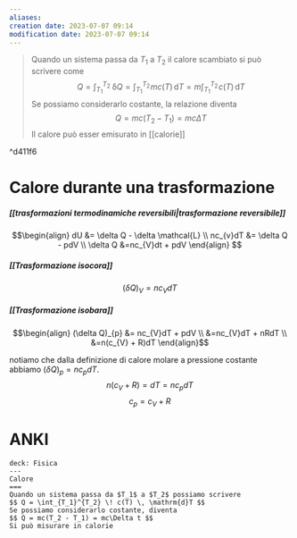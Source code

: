 ```yaml
---
aliases: 
creation date: 2023-07-07 09:14
modification date: 2023-07-07 09:14
---
```


>Quando un sistema passa da $T_{1}$ a $T_{2}$ il calore scambiato si può scrivere come
>$$ Q = \int _{T_{1}}^{T_{2}} \! \, \mathrm{\delta}Q = \int _{T_{1}}^{T_{2}} \!mc(T) \, \mathrm{d}T = m \int_{T_{1}}^{T_{2}}  \! c(T)\, \mathrm{d}T    $$
>Se possiamo considerarlo costante, la relazione diventa
>$$ Q = mc(T_{2} - T_{1}) = mc\Delta T $$
>Il calore può esser emisurato in [[calorie]]

^d411f6

# Calore durante una trasformazione
##### [[trasformazioni termodinamiche reversibili|trasformazione reversibile]]
$$\begin{align}
 dU &= \delta Q - \delta \mathcal{L} \\
nc_{v}dT &= \delta Q - pdV \\
\delta Q &=nc_{V}dt + pdV
\end{align} $$

##### [[Trasformazione isocora]]
$$ (\delta Q)_{V} = nc_{V}dT $$

##### [[Trasformazione isobara]]
$$\begin{align}
 (\delta Q)_{p} &= nc_{V}dT + pdV \\
&=nc_{V}dT + nRdT \\
&=n(c_{V} + R)dT
\end{align}$$

notiamo che dalla definizione di calore molare a pressione costante abbiamo $(\delta Q)_{p} = nc_{p}dT$.
$$n(c_{V} + R) = dT = nc_{p}dT$$
$$ c_{p}= c_{V} + R $$

# ANKI

```anki
deck: Fisica
---
Calore
===
Quando un sistema passa da $T_1$ a $T_2$ possiamo scrivere
$$ Q = \int_{T_1}^{T_2} \! c(T) \, \mathrm{d}T $$
Se possiamo considerarlo costante, diventa
$$ Q = mc(T_2 - T_1) = mc\Delta t $$
Si può misurare in calorie
```
